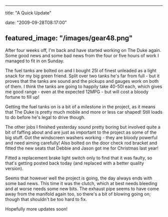 
---
title: "A Quick Update"

date: "2009-09-28T08:17:00"

featured_image: "/images/gear48.png"
---


After four weeks off, I'm back and have started working on The Duke again.  Some good news and some bad news from the four or five hours of work I managed to fit in on Sunday. 

The fuel tanks are bolted on and I bought 25l of finest unleaded as a light snack for my big green friend.  Split over two tanks he's far from full - but it proves that the tanks are sound and the pickups and gauges work on both of them.  I think the tanks are going to happily take 40-50l each, which gives me good range - even at the expected 12MPG - but will cost a bloody fortune to fill up!

Getting the fuel tanks on is a bit of a milestone in the project, as it means that The Duke is pretty much mobile and more or less car shaped!  Still loads to do before he's legal to drive though.

The other jobs I finished yesterday sound pretty boring but involved quite a bit of faffing about and are just as important to the project as some of the big stuff.  Got the windscreen washers working - they are bloody powerful and need aiming carefully!  Also bolted on the door check rod bracket and fitted the new seats that Debbie and Jason got me for Christmas last year!

Fitted a replacement brake light switch only to find that it was faulty, so that's getting posted back today (and replaced with a better quality version).

Seems that however well the project is going, the day always ends with some bad news.  This time it was the clutch, which at best needs bleeding and at worse needs some new bits.  The exhaust pipe seems to have come away from the manifold again too, so there's a bit of blowing going on; though that shouldn't be too hard to fix.

Hopefully more updates soon!